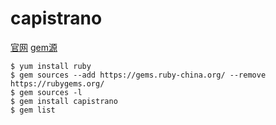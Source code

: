 # capistrano
[官网](http://capistranorb.com/)
[gem源](https://ruby.taobao.org/)

```
$ yum install ruby
$ gem sources --add https://gems.ruby-china.org/ --remove https://rubygems.org/
$ gem sources -l
$ gem install capistrano
$ gem list
```